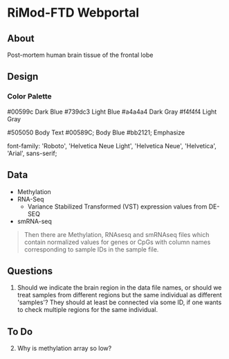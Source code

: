 #  RiMod-FTD Webportal

## About

Post-mortem human brain tissue of the frontal lobe

## Design

### Color Palette
#00599c Dark Blue
#739dc3 Light Blue
#a4a4a4 Dark Gray
#f4f4f4 Light Gray

#505050 Body Text
#00589C; Body Blue
#bb2121; Emphasize

font-family: 'Roboto', 'Helvetica Neue Light', 'Helvetica Neue', 'Helvetica', 'Arial', sans-serif;


## Data

* Methylation
* RNA-Seq
	* Variance Stabilized Transformed (VST) expression values from DE-SEQ	
* smRNA-seq

> Then there are Methylation, RNAsesq and smRNAseq files which contain normalized values for genes or CpGs with column names corresponding to sample IDs in the sample file.

## Questions

1. Should we indicate the brain region in the data file names, or should we treat samples from different regions but the same individual as different 'samples'? They should at least be connected via some ID, if one wants to check multiple regions for the same individual. 

## To Do

2. Why is methylation array so low?